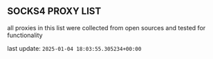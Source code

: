 ## SOCKS4 PROXY LIST

all proxies in this list were collected from open sources and tested for functionality

last update: `2025-01-04 18:03:55.305234+00:00`